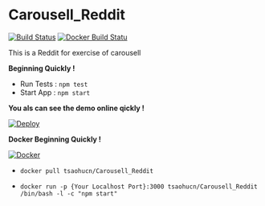 # Carousell_Reddit

[![Build Status](https://travis-ci.org/tsaohucn/Carousell_Reddit.svg?branch=master)](https://travis-ci.org/tsaohucn/Carousell_Reddit)
[![Docker Build Statu](https://img.shields.io/docker/build/tsaohucn/carousell_reddit.svg)]()

This is a Reddit for exercise of carousell

**Beginning Quickly !**

* Run Tests : `npm test`
* Start App : `npm start`

**You als can see the demo online qickly !**

[![Deploy](https://www.herokucdn.com/deploy/button.svg)](https://carousellreddit.herokuapp.com/)

**Docker Beginning Quickly !**

[![Docker](https://seeklogo.com/images/D/docker-logo-6D6F987702-seeklogo.com.png)](https://hub.docker.com/r/tsaohucn/carousell_reddit/)

* `docker pull tsaohucn/Carousell_Reddit`

* `docker run -p {Your Localhost Port}:3000 tsaohucn/Carousell_Reddit /bin/bash -l -c "npm start"`